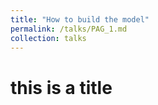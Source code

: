 ```yaml
---
title: "How to build the model"
permalink: /talks/PAG_1.md
collection: talks
---
```


# this is a title